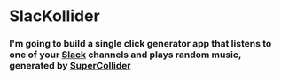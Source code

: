 SlacKollider
=============

### I'm going to build a single click generator app that listens to one of your [Slack](http://slack.com) channels and plays random music, generated by [SuperCollider](http://supercollider.github.io/)

